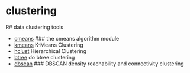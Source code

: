 ﻿# clustering

R# data clustering tools

+ [cmeans](clustering/cmeans.1) ### the cmeans algorithm module
+ [kmeans](clustering/kmeans.1) K-Means Clustering
+ [hclust](clustering/hclust.1) Hierarchical Clustering
+ [btree](clustering/btree.1) do btree clustering
+ [dbscan](clustering/dbscan.1) ### DBSCAN density reachability and connectivity clustering
